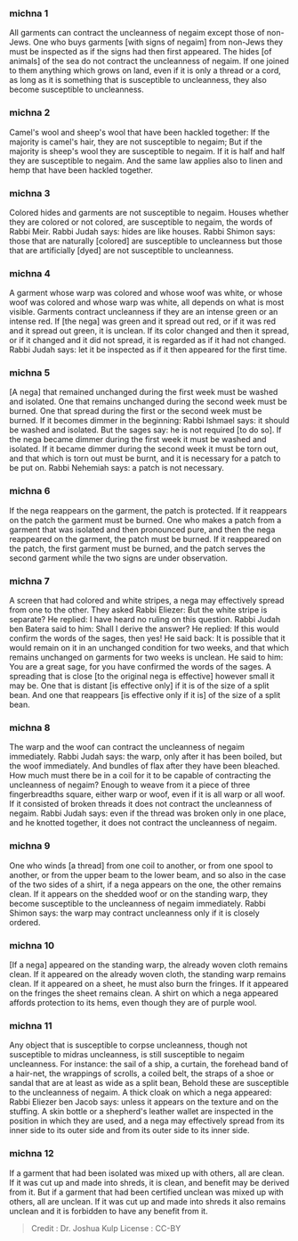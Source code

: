 
### michna 1
All garments can contract the uncleanness of negaim except those of non-Jews. One who buys garments [with signs of negaim] from non-Jews they must be inspected as if the signs had then first appeared. The hides [of animals] of the sea do not contract the uncleanness of negaim. If one joined to them anything which grows on land, even if it is only a thread or a cord, as long as it is something that is susceptible to uncleanness, they also become susceptible to uncleanness.

### michna 2
Camel's wool and sheep's wool that have been hackled together: If the majority is camel's hair, they are not susceptible to negaim; But if the majority is sheep's wool they are susceptible to negaim. If it is half and half they are susceptible to negaim. And the same law applies also to linen and hemp that have been hackled together.

### michna 3
Colored hides and garments are not susceptible to negaim. Houses whether they are colored or not colored, are susceptible to negaim, the words of Rabbi Meir. Rabbi Judah says: hides are like houses. Rabbi Shimon says: those that are naturally [colored] are susceptible to uncleanness but those that are artificially [dyed] are not susceptible to uncleanness.

### michna 4
A garment whose warp was colored and whose woof was white, or whose woof was colored and whose warp was white, all depends on what is most visible. Garments contract uncleanness if they are an intense green or an intense red. If [the nega] was green and it spread out red, or if it was red and it spread out green, it is unclean. If its color changed and then it spread, or if it changed and it did not spread, it is regarded as if it had not changed. Rabbi Judah says: let it be inspected as if it then appeared for the first time.

### michna 5
[A nega] that remained unchanged during the first week must be washed and isolated. One that remains unchanged during the second week must be burned. One that spread during the first or the second week must be burned. If it becomes dimmer in the beginning: Rabbi Ishmael says: it should be washed and isolated. But the sages say: he is not required [to do so]. If the nega became dimmer during the first week it must be washed and isolated. If it became dimmer during the second week it must be torn out, and that which is torn out must be burnt, and it is necessary for a patch to be put on. Rabbi Nehemiah says: a patch is not necessary.

### michna 6
If the nega reappears on the garment, the patch is protected. If it reappears on the patch the garment must be burned. One who makes a patch from a garment that was isolated and then pronounced pure, and then the nega reappeared on the garment, the patch must be burned. If it reappeared on the patch, the first garment must be burned, and the patch serves the second garment while the two signs are under observation.

### michna 7
A screen that had colored and white stripes, a nega may effectively spread from one to the other. They asked Rabbi Eliezer: But the white stripe is separate? He replied: I have heard no ruling on this question. Rabbi Judah ben Batera said to him: Shall I derive the answer? He replied: If this would confirm the words of the sages, then yes! He said back: It is possible that it would remain on it in an unchanged condition for two weeks, and that which remains unchanged on garments for two weeks is unclean. He said to him: You are a great sage, for you have confirmed the words of the sages. A spreading that is close [to the original nega is effective] however small it may be. One that is distant [is effective only] if it is of the size of a split bean. And one that reappears [is effective only if it is] of the size of a split bean.

### michna 8
The warp and the woof can contract the uncleanness of negaim immediately. Rabbi Judah says: the warp, only after it has been boiled, but the woof immediately. And bundles of flax after they have been bleached. How much must there be in a coil for it to be capable of contracting the uncleanness of negaim? Enough to weave from it a piece of three fingerbreadths square, either warp  or woof, even if it is all warp or all woof. If it consisted of broken threads it does not contract the uncleanness of negaim. Rabbi Judah says: even if the thread was broken only in one place, and he knotted together, it does not contract the uncleanness of negaim.

### michna 9
One who winds [a thread] from one coil to another, or from one spool to another, or from the upper beam to the lower beam, and so also in the case of the two sides of a shirt, if a nega appears on the one, the other remains clean. If it appears on the shedded woof or on the standing warp, they become susceptible to the uncleanness of negaim immediately. Rabbi Shimon says: the warp may contract uncleanness only if it is closely ordered.

### michna 10
[If a nega] appeared on the standing warp, the already woven cloth remains clean. If it appeared on the already woven cloth, the standing warp remains clean. If it appeared on a sheet, he must also burn the fringes. If it appeared on the fringes the sheet remains clean. A shirt on which a nega appeared affords protection to its hems, even though they are of purple wool.

### michna 11
Any object that is susceptible to corpse uncleanness, though not susceptible to midras uncleanness, is still susceptible to negaim uncleanness. For instance: the sail of a ship, a curtain, the forehead band of a hair-net, the wrappings of scrolls, a coiled belt, the straps of a shoe or sandal that are at least as wide as a split bean, Behold these are susceptible to the uncleanness of negaim. A thick cloak on which a nega appeared: Rabbi Eliezer ben Jacob says: unless it appears on the texture and on the stuffing. A skin bottle or a shepherd's leather wallet are inspected in the position in which they are used, and a nega may effectively spread from its inner side to its outer side and from its  outer side to its inner side.

### michna 12
If a garment that had been isolated was mixed up with others, all are clean. If it was cut up and made into shreds, it is clean, and benefit may be derived from it. But if a garment that had been certified unclean was mixed up with others, all are unclean. If it was cut up and made into shreds it also remains unclean and it is forbidden to have any benefit from it.

>Credit : Dr. Joshua Kulp
>License : CC-BY